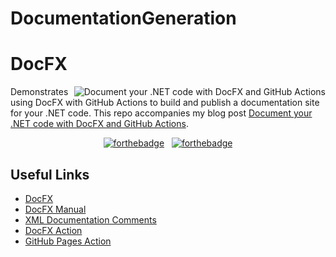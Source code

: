 # DocumentationGeneration

# DocFX 

<a href="https://blog.taranissoftware.com/document-your-net-code-with-docfx-and-github-actions"><img src="https://hashnode-blog-cards.souravdey777.vercel.app/api/getHashnodeBlog?url=https://blog.taranissoftware.com/document-your-net-code-with-docfx-and-github-actions&large=true&theme=dark" align="right" alt="Document your .NET code with DocFX and GitHub Actions"/></a>

Demonstrates using DocFX with GitHub Actions to build and publish a documentation site for your .NET code. This repo accompanies my blog post [Document your .NET code with DocFX and GitHub Actions](https://blog.taranissoftware.com/document-your-net-code-with-docfx-and-github-actions).

<div align="center">

[![forthebadge](https://forthebadge.com/images/badges/made-with-c-sharp.svg)](https://forthebadge.com)
&nbsp;
[![forthebadge](https://forthebadge.com/images/badges/powered-by-coffee.svg)](https://forthebadge.com)

</div>

## Useful Links

- [DocFX](https://github.com/dotnet/docfx)
- [DocFX Manual](https://dotnet.github.io/docfx/index.html)
- [XML Documentation Comments](https://docs.microsoft.com/en-us/dotnet/csharp/language-reference/xmldoc/)
- [DocFX Action](https://github.com/nikeee/docfx-action)
- [GitHub Pages Action](https://github.com/peaceiris/actions-gh-pages)
